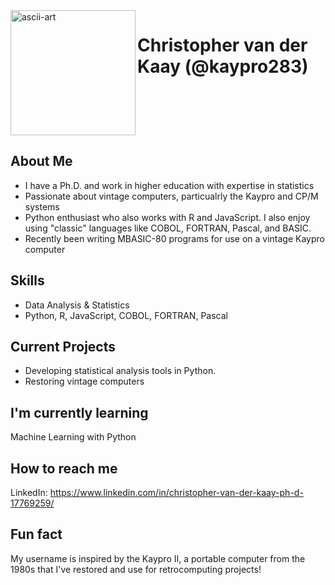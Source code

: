 <img src="https://github.com/kaypro283/kaypro283/assets/145298089/646eb2e3-e83e-49f3-ae3e-eb1dd95ce966" width="200" alt="ascii-art" align="left">

# Christopher van der Kaay (@kaypro283)

<br clear="left"/>

## About Me

* I have a Ph.D. and work in higher education with expertise in statistics
* Passionate about vintage computers, particualrly the Kaypro and CP/M systems
* Python enthusiast who also works with R and JavaScript. I also enjoy using "classic" languages like COBOL, FORTRAN, Pascal, and BASIC.
* Recently been writing MBASIC-80 programs for use on a vintage Kaypro computer

## Skills

* Data Analysis & Statistics
* Python, R, JavaScript, COBOL, FORTRAN, Pascal

## Current Projects

* Developing statistical analysis tools in Python.
* Restoring vintage computers

## I'm currently learning

Machine Learning with Python

## How to reach me

LinkedIn: https://www.linkedin.com/in/christopher-van-der-kaay-ph-d-17769259/


## Fun fact
My username is inspired by the Kaypro II, a portable computer from the 1980s that I've restored and use for retrocomputing projects!

<!---
kaypro283/kaypro283 is a ✨ special ✨ repository because its `README.md` (this file) appears on your GitHub profile.
You can click the Preview link to take a look at your changes.
--->
